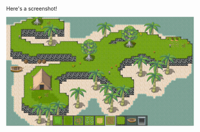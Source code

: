 Here's a screenshot!

![Screenshot](https://raw.githubusercontent.com/mirraj2/Forge/master/screenshot.png)
